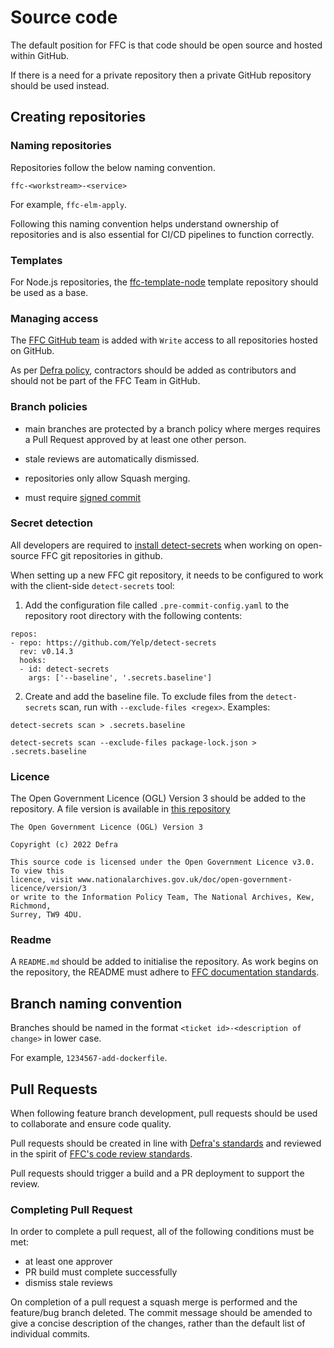 # Source code

The default position for FFC is that code should be open source and hosted within GitHub.

If there is a need for a private repository then a private GitHub repository should be used instead.

## Creating repositories
### Naming repositories

Repositories follow the below naming convention.

`ffc-<workstream>-<service>`

For example, `ffc-elm-apply`.

Following this naming convention helps understand ownership of repositories and is also essential for CI/CD pipelines to function correctly.

### Templates

For Node.js repositories, the [ffc-template-node](https://github.com/DEFRA/ffc-template-node) template repository should be used as a base.

### Managing access

The [FFC GitHub team](https://github.com/orgs/DEFRA/teams/ffc) is added with `Write` access to all repositories hosted on GitHub.

As per [Defra policy](https://github.com/DEFRA/dst-guides/tree/master/github), contractors should be added as contributors and should not be part of the FFC Team in GitHub.

### Branch policies

- main branches are protected by a branch policy where merges requires a Pull Request approved by at least one other person.

- stale reviews are automatically dismissed.

- repositories only allow Squash merging.

- must require [signed commit](https://docs.github.com/en/authentication/managing-commit-signature-verification/signing-commits)

### Secret detection

All developers are required to [install detect-secrets](../guides/developer-laptop-setup/install-detect-secrets.md)
when working on open-source FFC git repositories in github.

When setting up a new FFC git repository, it needs to be configured to work with the client-side `detect-secrets` tool:

1. Add the configuration file called `.pre-commit-config.yaml` to the repository root directory with the following contents:

```
repos:
- repo: https://github.com/Yelp/detect-secrets
  rev: v0.14.3
  hooks:
  - id: detect-secrets
    args: ['--baseline', '.secrets.baseline']
```

2. Create and add the baseline file. To exclude files from the `detect-secrets` scan, run with `--exclude-files <regex>`. Examples:

```
detect-secrets scan > .secrets.baseline
```

```
detect-secrets scan --exclude-files package-lock.json > .secrets.baseline
```

### Licence

The Open Government Licence (OGL) Version 3 should be added to the repository.  A file version is available in [this repository](../resources/LICENCE)

```
The Open Government Licence (OGL) Version 3

Copyright (c) 2022 Defra

This source code is licensed under the Open Government Licence v3.0. To view this
licence, visit www.nationalarchives.gov.uk/doc/open-government-licence/version/3
or write to the Information Policy Team, The National Archives, Kew, Richmond,
Surrey, TW9 4DU.
```

### Readme

A `README.md` should be added to initialise the repository. As work begins on the repository, the README must adhere to [FFC documentation standards](documentation-standards.md).

## Branch naming convention
Branches should be named in the format `<ticket id>-<description of change>` in lower case.

For example, `1234567-add-dockerfile`.

## Pull Requests
When following feature branch development, pull requests should be used to collaborate and ensure code quality.

Pull requests should be created in line with [Defra's standards](https://github.com/DEFRA/software-development-standards/blob/master/processes/pull_requests.md) and reviewed in the spirit of [FFC's code review standards](code-review.md).

Pull requests should trigger a build and a PR deployment to support the review.

### Completing Pull Request
In order to complete a pull request, all of the following conditions must be met:
- at least one approver
- PR build must complete successfully
- dismiss stale reviews

On completion of a pull request a squash merge is performed and the feature/bug branch deleted. The commit message should be amended to give a concise description of the changes, rather than the default list of individual commits.
